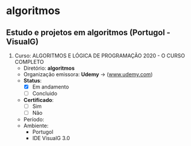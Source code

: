 # algoritmos
## Estudo e projetos em algoritmos (Portugol - VisualG)

001. Curso: ALGORITMOS E LÓGICA DE PROGRAMAÇÃO 2020 - O CURSO COMPLETO
     - Diretório: **algoritmos**
     - Organização emissora: **Udemy** -> (www.udemy.com)
     - **Status**:
       - [x] Em andamento
       - [ ] Concluido
     - **Certificado**:
       - [ ] Sim
       - [ ] Não
     - Período:
     - Ambiente:
       - Portugol
       - IDE VisualG 3.0
